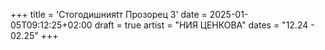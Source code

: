 +++
title = 'Стогодишнияtт Прозорец 3'
date = 2025-01-05T09:12:25+02:00
draft = true
artist = "НИЯ ЦЕНКОВА"
dates = "12.24 - 02.25"
+++
